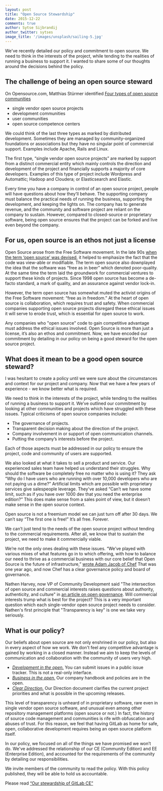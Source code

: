 ```yaml
---
layout: post
title: "Open Source Stewardship"
date: 2015-12-22
comments: true
author: Sytse Sijbrandij
author_twitter: sytses
image_title: '/images/unsplash/sailing-5.jpg'
---
```


We've recently detailed our policy and commitment to open source. We need to think in the interests of the project, while tending to the realities of running a business to support it. I wanted to share some of our thoughts around the decisions behind the policy.  

<!-- more -->

## The challenge of being an open source steward 

On Opensource.com, Matthias Stürmer identified [Four types of open source communities](http://opensource.com/business/13/6/four-types-organizational-structures-within-open-source-communities)

- single vendor open source projects
- development communities
- user communities
- open source competence centers

We could think of the last three types as marked by distributed development. Sometimes they are managed by community-organized foundations or associations but they have no singular point of commercial support. Examples include Apache, Rails and Linux. 

The first type, “single vendor open source projects” are marked by support from a distinct commercial entity which mainly controls the direction and development of the project and financially supports a majority of core developers. Examples of this type of project include Wordpress and Automattic; Hadoop and Cloudera; or Elasticsearch and Elastic. 

Every time you have a company in control of an open source project, people will have questions about how they’ll behave. The supporting company must balance the practical needs of running the business, supporting the development, and keeping the lights on. The company has to generate revenue, and the community and software project are reliant on the company to sustain. However, compared to closed-source or proprietary software, being open source ensures that the project can be forked and live even beyond the company. 

## For us, open source is an ethos not just a license

Open Source arose from the Free Software movement. In the late 90s [when the term ‘open source’ was devised](https://en.wikipedia.org/wiki/Open_source#The_emergence_of_the_.22open_source.22_term), it helped to emphasize the fact that the code was view-able or modifiable. The term open source also downplayed the idea that the software was “free as in beer” which denoted poor-quality. At the same time the term laid the groundwork for commercial ventures to support these kinds of projects. Since 1998 open source has become a de-facto standard, a mark of quality, and an assurance against vendor lock-in. 

However, the term open source has somewhat muted the activist origins of the Free Software movement: “free as in freedom.” At the heart of open source is collaboration, which requires trust and safety. When commercial companies supporting open source projects disregard these ethical issues it will serve to erode trust, which is essential for open source to work. 

Any companies who "open source" code to gain competitive advantage must  address the ethical issues involved. Open Source is more than just a license, it’s also an ethos and commitment. Now, we have encoded our commitment by detailing in our policy on being a good steward for the open source project. 

## What does it mean to be a good open source steward?

I was hesitant to create a policy until we were sure about the circumstances and context for our project and company. Now that we have a few years of experience - we know better what is required. 

We need to think in the interests of the project, while tending to the realities of running a business to support it. We’ve outlined our commitment by looking at other communities and projects which have struggled with these issues. Typical criticisms of open source companies include: 

- The governance of projects.
- Transparent decision making about the direction of the project.
- Company involvement in or support of open communication channels. 
- Putting the company’s interests before the project. 

Each of those aspects must be addressed in our policy to ensure the project, code and community of users are supported. 

We also looked at what it takes to sell a product and service. Our experienced sales team have helped us understand their struggles. Why should the software be completely free no matter who is using it? They ask “Why do I have users who are running with over 10,000 developers who are not paying us a dime?” Artificial limits which are possible with proprietary services give salespeople leverage. They've asked “Can’t we have some limit, such as if you have over 1000 dev that you need the enterprise edition?” This does make sense from a sales point of view, but it doesn’t make sense in the open source context. 

Open source is not a freemium model we can just turn off after 30 days. We can’t say “The first one is free!” It’s all free. Forever. 

We can’t just tend to the needs of the open source project without tending to the commercial requirements. After all, we know that to sustain the project, we need to make it commercially viable. 

We’re not the only ones dealing with these issues. “We’ve played with various mixes of what features go in to which offering, with how to balance our need to thrive as a commercial business with our core belief that Open Source is the future of infrastructure,” [wrote Adam Jacob of Chef](https://www.chef.io/blog/2014/09/08/there-is-one-chef-server-and-it-is-open-source/) That was one year ago, and now Chef has a clear governance policy and board of governance. 

Nathen Harvey, now VP of Community Development said "The intersection of open source and commercial interests raises questions about authority, authenticity, and culture" in [an article on open governance](http://www.informationweek.com/strategic-cio/it-strategy/three-pillars-of-open-source-governance/a/d-id/1318585). Will commercial interests trump what is best for the project? This is a very important question which each single-vendor open source project needs to consider. Nathen's first principle that "Transparency is key" is one we take very seriously.

## What is our policy?

Our beliefs about open source are not only enshrined in our policy, but also in every aspect of how we work. We don't feel any competitive advantage is gained by working in a closed manner. Instead we aim to keep the levels of communication and collaboration with the community of users very high.

- *[Development in the open.](https://about.gitlab.com/2015/12/16/improving-open-development-for-everyone/)* You can submit issues in a public issue tracker. This is not a real-only interface.  
- *[Business in the open.](https://about.gitlab.com/2015/08/03/almost-everything-we-do-is-now-open/)* Our company handbook and policies are in the open.  
- *[Clear Direction.](/direction/)* Our Direction document clarifies the current project priorities and what is possible in the upcoming releases. 

This level of transparency is unheard of in proprietary software, rare even in single vendor open source software, and unusual even among other repository management platforms (open source or not.) In fact, the history of source code management and communities is rife with obfuscation and abuses of trust. For this reason, we feel that having GitLab as home for safe, open, collaborative development requires being an open source platform itself. 

In our policy, we focused on all of the things we have promised we won’t do. We've addressed the relationship of our CE (Community Edition) and EE (Enterprise Edition), and accounted for the requirements of the community by detailing our responsibilities. 

We invite members of the community to read the policy. With this policy published, they will be able to hold us accountable. 

Please read [“Our stewardship of GitLab CE”](/about/#stewardship)